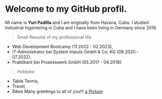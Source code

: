 # Welcome to my GitHub profil.
Mi name is **Yuri Padilla** and I am originally from Havana, Cuba. I studied Industrial Ingeniering in Cuba and I have been living in Germany since 2016.
> Small Resume of my professional life:
- Web Development Bootcamp (11.2022 - 02.2023),
- IT-Administrator bei System Impuls GmbH & Co. KG (09.2020 - 07.2022),
- Praktikant bei Prozesswerk GmbH (05.2017 - 04.2018).
> Hobbies:
- Table Tennis,
- Travel,
- Bikes
Many greetings to all of you!!!
[a Picture](https://tenor.com/view/smiley-gif-25348437)
